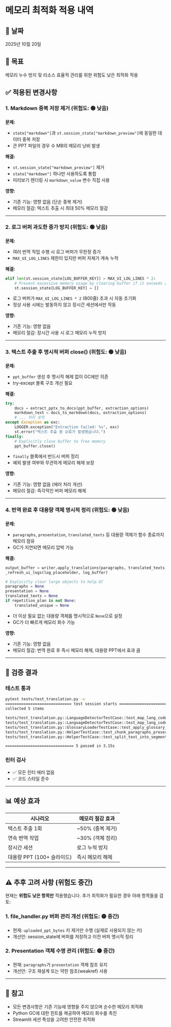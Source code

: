 # 메모리 최적화 적용 내역

## 📅 날짜
2025년 10월 20일

## 🎯 목표
메모리 누수 방지 및 리소스 효율적 관리를 위한 위험도 낮은 최적화 적용

## ✅ 적용된 변경사항

### 1. Markdown 중복 저장 제거 (위험도: 🟢 낮음)

**문제:**
- `state["markdown"]`과 `st.session_state["markdown_preview"]`에 동일한 데이터 중복 저장
- 큰 PPT 파일의 경우 수 MB의 메모리 낭비 발생

**해결:**
- `st.session_state["markdown_preview"]` 제거
- `state["markdown"]` 하나만 사용하도록 통합
- 미리보기 렌더링 시 `markdown_value` 변수 직접 사용

**영향:**
- 기존 기능: 영향 없음 (단순 중복 제거)
- 메모리 절감: 텍스트 추출 시 최대 50% 메모리 절감

---

### 2. 로그 버퍼 과도한 증가 방지 (위험도: 🟢 낮음)

**문제:**
- 여러 번역 작업 수행 시 로그 버퍼가 무한정 증가
- `MAX_UI_LOG_LINES` 제한이 있지만 버퍼 자체가 계속 누적

**해결:**
```python
elif len(st.session_state[LOG_BUFFER_KEY]) > MAX_UI_LOG_LINES * 2:
    # Prevent excessive memory usage by clearing buffer if it exceeds 2x limit
    st.session_state[LOG_BUFFER_KEY] = []
```
- 로그 버퍼가 `MAX_UI_LOG_LINES * 2` (800줄) 초과 시 자동 초기화
- 정상 사용 시에는 발동하지 않고 장시간 세션에서만 작동

**영향:**
- 기존 기능: 영향 없음
- 메모리 절감: 장시간 사용 시 로그 메모리 누적 방지

---

### 3. 텍스트 추출 후 명시적 버퍼 close() (위험도: 🟢 낮음)

**문제:**
- `ppt_buffer` 생성 후 명시적 해제 없이 GC에만 의존
- try-except 블록 구조 개선 필요

**해결:**
```python
try:
    docs = extract_pptx_to_docs(ppt_buffer, extraction_options)
    markdown_text = docs_to_markdown(docs, extraction_options)
    # ... 처리 로직
except Exception as exc:
    LOGGER.exception("Extraction failed: %s", exc)
    st.error("텍스트 추출 중 오류가 발생했습니다.")
finally:
    # Explicitly close buffer to free memory
    ppt_buffer.close()
```
- `finally` 블록에서 반드시 버퍼 정리
- 예외 발생 여부와 무관하게 메모리 해제 보장

**영향:**
- 기존 기능: 영향 없음 (에러 처리 개선)
- 메모리 절감: 즉각적인 버퍼 메모리 해제

---

### 4. 번역 완료 후 대용량 객체 명시적 정리 (위험도: 🟢 낮음)

**문제:**
- `paragraphs`, `presentation`, `translated_texts` 등 대용량 객체가 함수 종료까지 메모리 점유
- GC가 지연되면 메모리 압박 가능

**해결:**
```python
output_buffer = writer.apply_translations(paragraphs, translated_texts, presentation)
_refresh_ui_logs(log_placeholder, log_buffer)

# Explicitly clear large objects to help GC
paragraphs = None
presentation = None
translated_texts = None
if repetition_plan is not None:
    translated_unique = None
```
- 더 이상 필요 없는 대용량 객체를 명시적으로 `None`으로 설정
- GC가 더 빠르게 메모리 회수 가능

**영향:**
- 기존 기능: 영향 없음
- 메모리 절감: 번역 완료 후 즉시 메모리 해제, 대용량 PPT에서 효과 큼

---

## 🧪 검증 결과

### 테스트 통과
```bash
pytest tests/test_translation.py -v
============================= test session starts ==============================
collected 5 items

tests/test_translation.py::LanguageDetectorTestCase::test_map_lang_code_known_language PASSED
tests/test_translation.py::LanguageDetectorTestCase::test_map_lang_code_unknown_language PASSED
tests/test_translation.py::GlossaryLoaderTestCase::test_apply_glossary_to_texts PASSED
tests/test_translation.py::HelperTestCase::test_chunk_paragraphs_preserves_order PASSED
tests/test_translation.py::HelperTestCase::test_split_text_into_segments_respects_segment_count PASSED

============================== 5 passed in 3.15s
```

### 린터 검사
- ✅ 모든 린터 에러 없음
- ✅ 코드 스타일 준수

---

## 📊 예상 효과

| 시나리오 | 메모리 절감 효과 |
|---------|----------------|
| 텍스트 추출 1회 | ~50% (중복 제거) |
| 연속 번역 작업 | ~30% (객체 정리) |
| 장시간 세션 | 로그 누적 방지 |
| 대용량 PPT (100+ 슬라이드) | 즉시 메모리 해제 |

---

## ⚠️ 추후 고려 사항 (위험도 중간)

현재는 **위험도 낮은 항목만** 적용했습니다. 추가 최적화가 필요한 경우 아래 항목들을 검토:

### 1. file_handler.py 버퍼 관리 개선 (위험도: 🟡 중간)
- 현재: `uploaded_ppt_bytes` 키 제거만 수행 (실제로 사용되지 않는 키)
- 개선안: session_state에 버퍼를 저장하고 이전 버퍼 명시적 정리

### 2. Presentation 객체 수명 관리 (위험도: 🟡 중간)
- 현재: `paragraphs`가 `presentation` 객체 참조 유지
- 개선안: 구조 재설계 또는 약한 참조(weakref) 사용

---

## 📝 참고

- 모든 변경사항은 기존 기능에 영향을 주지 않으며 순수한 메모리 최적화
- Python GC에 대한 힌트를 제공하여 메모리 회수를 촉진
- Streamlit 세션 특성을 고려한 안전한 최적화

